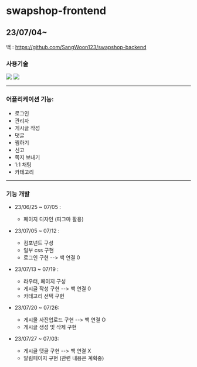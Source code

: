 # swapshop-frontend
23/07/04~
---

백 : https://github.com/SangWoon123/swapshop-backend

<div><h3> 사용기술</h3></div>

<div>
<img src="https://img.shields.io/badge/git-F05032?style=for-the-badge&logo=git&logoColor=white">
<img src="https://img.shields.io/badge/Nuxt.js-00DC82?style=for-the-badge&logo=nuxtdotjs&logoColor=white">

</div>   

---
### 어플리케이션 기능: 
- 로그인
- 관리자
- 게시글 작성
- 댓글
- 찜하기
- 신고
- 쪽지 보내기
- 1:1 채팅
- 카테고리

---
### 기능 개발
- 23/06/25 ~ 07/05 :
    - 페이지 디자인 (피그마 활용)
- 23/07/05 ~ 07/12 :
    - 컴포넌트 구성
    - 일부 css 구현
    - 로그인 구현  --> 백 연결 0
- 23/07/13 ~ 07/19 :
    - 라우터, 페이지 구성
    - 게시글 작성 구현  --> 백 연결 0
    - 카테고리 선택 구현

- 23/07/20 ~ 07/26: 
    - 게시물 사진업로드 구현 --> 백 연결 O
    - 게시글 생성 및 삭제 구현 

- 23/07/27 ~ 07/03:
    - 게시글 댓글 구현  --> 백 연결 X
    - 알림페이지 구현 (관련 내용은 계획중)

